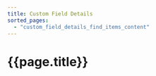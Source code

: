 ```yaml
---
title: Custom Field Details
sorted_pages:
  - "custom_field_details_find_items_content"
---
```

# {{page.title}}

